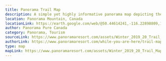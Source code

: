 ```yaml
---
title: Panorama Trail Map
description: A simple yet highly informative panorama map depicting the winter trails of Panorama Mountain in Canada. I like the layout composition as well as the clearness of the map. All trails are perfectly distinguishable. 
location: Panorama Mountain, Canada
locationLink: https://earth.google.com/web/@50.44614241,-116.22898809,1527.11460967a,4105.48822549d,35y,118.38711301h,76.85858994t,359.99999915r
author: Panorama Pure Canada
category: Panorama, Tourism
sourceLink: https://www.panoramaresort.com/assets/Winter_2019_20_Trail_Map.pdf
authorLink: https://www.panoramaresort.com/while-you-are-here/trail-map/
type: map
mapLink: https://www.panoramaresort.com/assets/Winter_2019_20_Trail_Map_website.jpg
---
```


